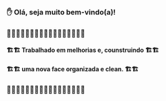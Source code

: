 ### ✋ Olá, seja muito bem-vindo(a)! 

<div>
    <h3>🚧🚧🚧🚧🚧🚧🚧🚧🚧🚧🚧🚧🚧🚧🚧🚧🚧</h3>
<h4>🏗️🏗️  Trabalhado em melhorias e, counstruindo 🏗️🏗️</h4> 
<h4>🏗️🏗️ uma nova face organizada e clean.        🏗️🏗️</h4>
    <h3>🚧🚧🚧🚧🚧🚧🚧🚧🚧🚧🚧🚧🚧🚧🚧🚧🚧</h3>
</div>

<!--
**hiagogrades/hiagogrades** is a ✨ _special_ ✨ repository because its `README.md` (this file) appears on your GitHub profile.

Here are some ideas to get you started:

- 🔭 I’m currently working on ...
- 🌱 I’m currently learning ...
- 👯 I’m looking to collaborate on ...
- 🤔 I’m looking for help with ...
- 💬 Ask me about ...
- 📫 How to reach me: ...
- 😄 Pronouns: ...
- ⚡ Fun fact: ...
-->
